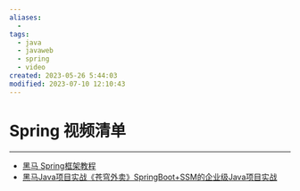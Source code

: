 ```yaml
---
aliases:
  - 
tags:
  - java
  - javaweb
  - spring
  - video
created: 2023-05-26 5:44:03
modified: 2023-07-10 12:10:43
---
```

# Spring 视频清单

---

* [黑马 Spring框架教程](https://www.bilibili.com/video/BV1iz4y1b75q)
* [黑马Java项目实战《苍穹外卖》SpringBoot+SSM的企业级Java项目实战](https://www.bilibili.com/video/BV1TP411v7v6)